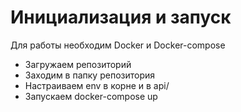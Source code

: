# Инициализация и запуск

Для работы необходим Docker и Docker-compose

- Загружаем репозиторий
- Заходим в папку репозитория
- Настраиваем env в корне и в api/
- Запускаем docker-compose up

